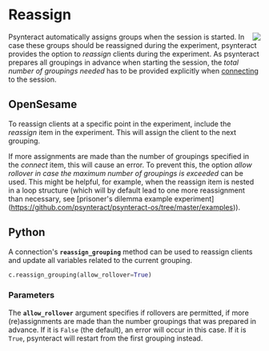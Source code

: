 # Reassign

<img src="https://raw.githubusercontent.com/psynteract/psynteract-os/master/plugins/psynteract_reassign/psynteract_reassign_large.png" align="right">

Psynteract automatically assigns groups when the session is started. In case these
groups should be reassigned during the experiment, psynteract provides the option to
*reassign* clients during the experiment. As psynteract prepares all groupings
in advance when starting the session, the *total number of groupings needed* has to be
provided explicitly when [connecting](usage-connect.md#optional) to the session.

## OpenSesame

To reassign clients at a specific point in the experiment, include the *reassign*
item in the experiment. This will assign the client to the next grouping.

If more assignments are made than the number of groupings specified in the *connect*
item, this will cause an error. To prevent this, the option *allow rollover in case
the maximum number of groupings is exceeded* can be used. This might be helpful, for
example, when the reassign item is nested in a loop structure (which will by default
lead to one more reassignment than necessary, see [prisoner's dilemma example experiment] (https://github.com/psynteract/psynteract-os/tree/master/examples)).

## Python

A connection's **`reassign_grouping`** method can be used to reassign clients and
update all variables related to the current grouping.

```python
c.reassign_grouping(allow_rollover=True)
```

### Parameters

The **`allow_rollover`** argument specifies if rollovers are permitted, if more (re)assignments
are made than the number groupings that was prepared in advance. If it is `False` (the default),
an error will occur in this case. If it is `True`, psynteract will restart from the first grouping
instead.
